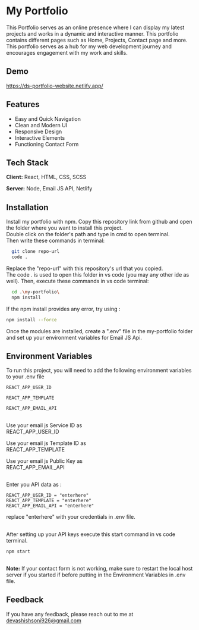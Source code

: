 # My Portfolio

This Portfolio serves as an online presence where I can display my latest projects and works in a dynamic and interactive manner. This portfolio contains different pages such as Home, Projects, Contact page and more. This portfolio serves as a hub for my web development journey and encourages engagement with my work and skills.

## Demo

https://ds-portfolio-website.netlify.app/

## Features

- Easy and Quick Navigation
- Clean and Modern UI
- Responsive Design
- Interactive Elements
- Functioning Contact Form

## Tech Stack

**Client:** React, HTML, CSS, SCSS

**Server:** Node, Email JS API, Netlify

## Installation

Install my portfolio with npm.
Copy this repository link from github and open the folder where you want to install this project.\
Double click on the folder's path and type in cmd to open terminal.\
Then write these commands in terminal:

```bash
  git clone repo-url
  code .
```

Replace the "repo-url" with this repository's url that you copied.\
The code . is used to open this folder in vs code
(you may any other ide as well).
Then, execute these commands in vs code terminal:

```bash
  cd .\my-portfolio\
  npm install
```

If the npm install provides any error, try using :

```bash
npm install --force
```

Once the modules are installed, create a ".env" file in the my-portfolio folder and set up your environment variables for Email JS Api.

## Environment Variables

To run this project, you will need to add the following environment variables to your .env file

`REACT_APP_USER_ID`

`REACT_APP_TEMPLATE`

`REACT_APP_EMAIL_API`

##

Use your email js Service ID as\
REACT_APP_USER_ID

Use your email js Template ID as\
 REACT_APP_TEMPLATE

Use your email js Public Key as\
REACT_APP_EMAIL_API

##

Enter you API data as :

`REACT_APP_USER_ID = "enterhere"`\
`REACT_APP_TEMPLATE = "enterhere"`\
`REACT_APP_EMAIL_API = "enterhere"`

replace "enterhere" with your credentials in .env file.

##

After setting up your API keys execute this start command in vs code terminal.
```bash
npm start
```
##

**Note:** If your contact form is not working, make sure to restart the local host server if you started if before putting in the Environment Variables in .env file.

## Feedback

If you have any feedback, please reach out to me at devashishsoni926@gmail.com
